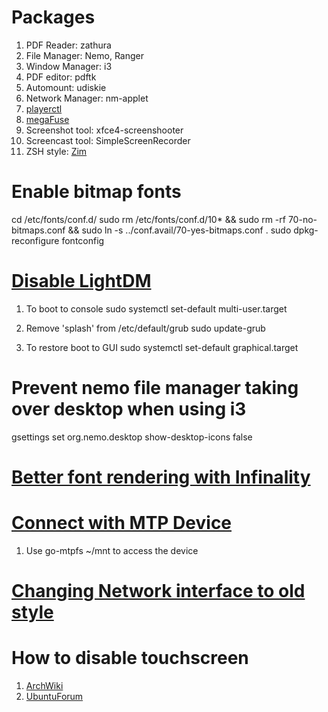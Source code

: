 # Packages
1. PDF Reader: zathura
2. File Manager: Nemo, Ranger
3. Window Manager: i3
4. PDF editor: pdftk
5. Automount: udiskie
6. Network Manager: nm-applet
7. [playerctl](https://github.com/acrisci/playerctl/releases/download/v0.5.0/playerctl-0.5.0_amd64.deb)
8. [megaFuse](https://github.com/matteoserva/MegaFuse)
9. Screenshot tool: xfce4-screenshooter
10. Screencast tool: SimpleScreenRecorder
11. ZSH style: [Zim](https://github.com/Eriner/zim)


# Enable bitmap fonts

cd /etc/fonts/conf.d/
sudo rm /etc/fonts/conf.d/10* && sudo rm -rf 70-no-bitmaps.conf && sudo ln -s ../conf.avail/70-yes-bitmaps.conf .
sudo dpkg-reconfigure fontconfig

# [Disable LightDM](https://askubuntu.com/questions/800239/how-to-disable-lightdmdisplay-manager-on-ubuntu-16-0-4-lts)

1. To boot to console
sudo systemctl set-default multi-user.target

2. Remove 'splash' from /etc/default/grub
sudo update-grub

3. To restore boot to GUI
sudo systemctl set-default graphical.target

# Prevent nemo file manager taking over desktop when using i3
gsettings set org.nemo.desktop show-desktop-icons false

# [Better font rendering with Infinality](http://www.webupd8.org/2013/06/better-font-rendering-in-linux-with.html)

# [Connect with MTP Device](http://www.debugpoint.com/2016/03/how-to-access-android-devices-internal-storage-and-sd-card-in-ubuntu-linux-mint-using-media-transfer-protocol-mtp/)
1. Use go-mtpfs ~/mnt to access the device

# [Changing Network interface to old style](http://www.itzgeek.com/how-tos/mini-howtos/change-default-network-name-ens33-to-old-eth0-on-ubuntu-16-04.html)

# How to disable touchscreen
1. [ArchWiki](https://unix.stackexchange.com/questions/127443/how-do-i-disable-the-touch-screen-on-my-laptop)
2. [UbuntuForum](https://ubuntuforums.org/showthread.php?t=2209083&highlight=disable+touchscreen)
